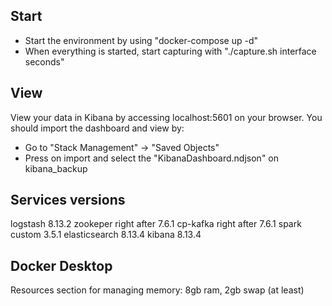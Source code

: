 ## Start
- Start the environment by using "docker-compose up -d"
- When everything is started, start capturing with "./capture.sh interface seconds"

## View
View your data in Kibana by accessing localhost:5601 on your browser.
You should import the dashboard and view by:
- Go to "Stack Management" -> "Saved Objects"
- Press on import and select the "KibanaDashboard.ndjson" on kibana_backup

## Services versions
logstash 8.13.2
zookeper right after 7.6.1
cp-kafka right after 7.6.1
spark custom 3.5.1
elasticsearch 8.13.4
kibana 8.13.4

## Docker Desktop
Resources section for managing memory:
8gb ram, 2gb swap (at least)